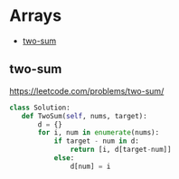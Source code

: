  # Arrays

+ [two-sum](#two-sum)

## two-sum

 https://leetcode.com/problems/two-sum/ 

 ```python
class Solution:
    def TwoSum(self, nums, target):
        d = {}
        for i, num in enumerate(nums):
            if target - num in d:
                return [i, d[target-num]]
            else:
                d[num] = i
 ```